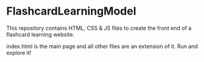# FlashcardLearningModel
This repository contains HTML, CSS & JS files to create the front end of a flashcard learning website.

index.html is the main page and all other files are an extension of it. Run and explore it!
